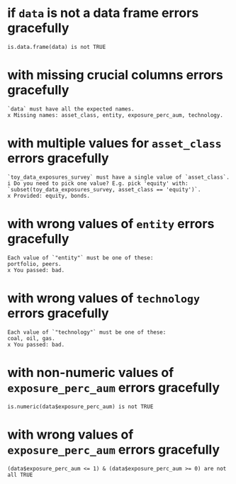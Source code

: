 # if `data` is not a data frame errors gracefully

    is.data.frame(data) is not TRUE

# with missing crucial columns errors gracefully

    `data` must have all the expected names.
    x Missing names: asset_class, entity, exposure_perc_aum, technology.

# with multiple values for `asset_class` errors gracefully

    `toy_data_exposures_survey` must have a single value of `asset_class`.
    i Do you need to pick one value? E.g. pick 'equity' with: `subset(toy_data_exposures_survey, asset_class == 'equity')`.
    x Provided: equity, bonds.

# with wrong values of `entity` errors gracefully

    Each value of `"entity"` must be one of these:
    portfolio, peers.
    x You passed: bad.

# with wrong values of `technology` errors gracefully

    Each value of `"technology"` must be one of these:
    coal, oil, gas.
    x You passed: bad.

# with non-numeric values of `exposure_perc_aum` errors gracefully

    is.numeric(data$exposure_perc_aum) is not TRUE

# with wrong values of `exposure_perc_aum` errors gracefully

    (data$exposure_perc_aum <= 1) & (data$exposure_perc_aum >= 0) are not all TRUE


